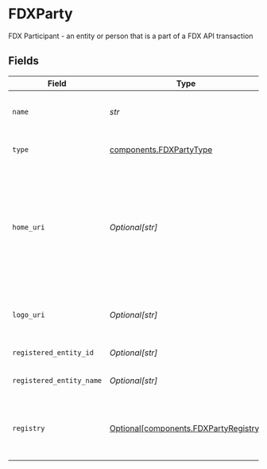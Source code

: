# FDXParty

FDX Participant - an entity or person that is a part of a FDX API transaction


## Fields

| Field                                                                                                                 | Type                                                                                                                  | Required                                                                                                              | Description                                                                                                           |
| --------------------------------------------------------------------------------------------------------------------- | --------------------------------------------------------------------------------------------------------------------- | --------------------------------------------------------------------------------------------------------------------- | --------------------------------------------------------------------------------------------------------------------- |
| `name`                                                                                                                | *str*                                                                                                                 | :heavy_check_mark:                                                                                                    | Human recognizable common name                                                                                        |
| `type`                                                                                                                | [components.FDXPartyType](../../models/components/fdxpartytype.md)                                                    | :heavy_check_mark:                                                                                                    | Identifies the type of a party                                                                                        |
| `home_uri`                                                                                                            | *Optional[str]*                                                                                                       | :heavy_minus_sign:                                                                                                    | URI for party, where an end user could learn more about the company or application involved in the data sharing chain |
| `logo_uri`                                                                                                            | *Optional[str]*                                                                                                       | :heavy_minus_sign:                                                                                                    | URI for a logo asset to be displayed to the end user                                                                  |
| `registered_entity_id`                                                                                                | *Optional[str]*                                                                                                       | :heavy_minus_sign:                                                                                                    | Registered id of party                                                                                                |
| `registered_entity_name`                                                                                              | *Optional[str]*                                                                                                       | :heavy_minus_sign:                                                                                                    | Registered name of party                                                                                              |
| `registry`                                                                                                            | [Optional[components.FDXPartyRegistry]](../../models/components/fdxpartyregistry.md)                                  | :heavy_minus_sign:                                                                                                    | The registry containing the party’s registration with name and id                                                     |